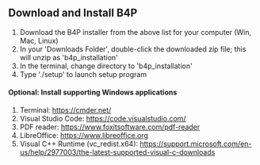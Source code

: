 ## Download and Install B4P

1. Download the B4P installer from the above list for your computer (Win, Mac, Linux)
2. In your 'Downloads Folder', double-click the downloaded zip file; this will unzip as 'b4p_installation'
3. In the terminal, change directory to 'b4p_installation'
4. Type './setup' to launch setup program


#### Optional: Install supporting Windows applications
1. Terminal:  https://cmder.net/
2. Visual Studio Code:  https://code.visualstudio.com/
3. PDF reader: https://www.foxitsoftware.com/pdf-reader
4. LibreOffice: https://www.libreoffice.org
5. Visual C++ Runtime (vc_redist.x64):  https://support.microsoft.com/en-us/help/2977003/the-latest-supported-visual-c-downloads

